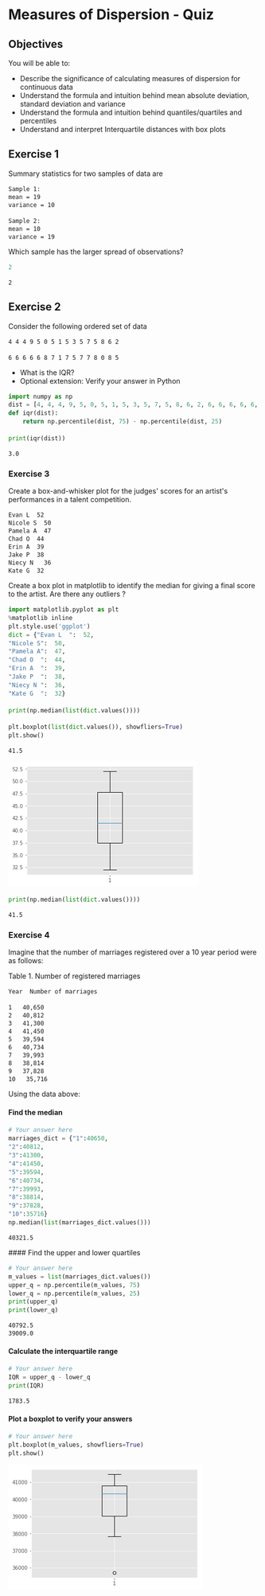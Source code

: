 
# Measures of Dispersion - Quiz

## Objectives
You will be able to:
* Describe the significance of calculating measures of dispersion for continuous data
* Understand the formula and intuition behind mean absolute deviation, standard deviation and variance
* Understand the formula and intuition behind quantiles/quartiles and percentiles
* Understand and interpret Interquartile distances with box plots

## Exercise 1
Summary statistics for two samples of data are
```
Sample 1:	
mean = 19 
variance = 10

Sample 2:	
mean = 10
variance = 19
```
Which sample has the larger spread of observations?


```python
2
```




    2



## Exercise 2
Consider the following ordered set of data
```
4 4 4 9 5 0 5 1 5 3 5 7 5 8 6 2

6 6 6 6 6 8 7 1 7 5 7 7 8 0 8 5
```

* What is the IQR? 
* Optional extension: Verify your answer in Python 


```python
import numpy as np
dist = [4, 4, 4, 9, 5, 0, 5, 1, 5, 3, 5, 7, 5, 8, 6, 2, 6, 6, 6, 6, 6, 8, 7, 1, 7, 5, 7, 7, 8, 0, 8, 5]
def iqr(dist):
    return np.percentile(dist, 75) - np.percentile(dist, 25)

print(iqr(dist))

```

    3.0


### Exercise 3
Create a box-and-whisker plot for the judges' scores for an artist's performances in a talent competition.

```
Evan L	52
Nicole S  50
Pamela A  47
Chad O	44
Erin A	39
Jake P	38
Niecy N   36
Kate G	32
```
Create a box plot in matplotlib to identify the median for giving a final score to the artist. Are there any outliers ?


```python
import matplotlib.pyplot as plt
%matplotlib inline
plt.style.use('ggplot')
dict = {"Evan L  ":  52,
"Nicole S":  50,
"Pamela A":  47,
"Chad O  ":  44,
"Erin A  ":  39,
"Jake P  ":  38,
"Niecy N ":  36,
"Kate G  ":  32}

print(np.median(list(dict.values())))

plt.boxplot(list(dict.values()), showfliers=True)
plt.show()
```

    41.5



![png](index_files/index_6_1.png)



```python
print(np.median(list(dict.values())))

```

    41.5


### Exercise 4
Imagine that the number of marriages registered over a 10 year period were as follows:

Table 1.  Number of registered marriages
```
Year  Number of marriages

1	40,650
2	40,812
3	41,300
4	41,450
5	39,594
6	40,734
7	39,993
8	38,814
9	37,828
10   35,716
```
Using the data above:

####  Find the median 


```python
# Your answer here
marriages_dict = {"1":40650,
"2":40812,
"3":41300,
"4":41450,
"5":39594,
"6":40734,
"7":39993,
"8":38814,
"9":37828,
"10":35716}
np.median(list(marriages_dict.values()))
```




    40321.5



#### Find the upper and lower quartiles


```python
# Your answer here 
m_values = list(marriages_dict.values())
upper_q = np.percentile(m_values, 75)
lower_q = np.percentile(m_values, 25)
print(upper_q)
print(lower_q)
```

    40792.5
    39009.0


#### Calculate the interquartile range



```python
# Your answer here 
IQR = upper_q - lower_q
print(IQR)
```

    1783.5


#### Plot a boxplot to verify your answers


```python
# Your answer here 
plt.boxplot(m_values, showfliers=True)
plt.show()
```


![png](index_files/index_15_0.png)



```python

```
